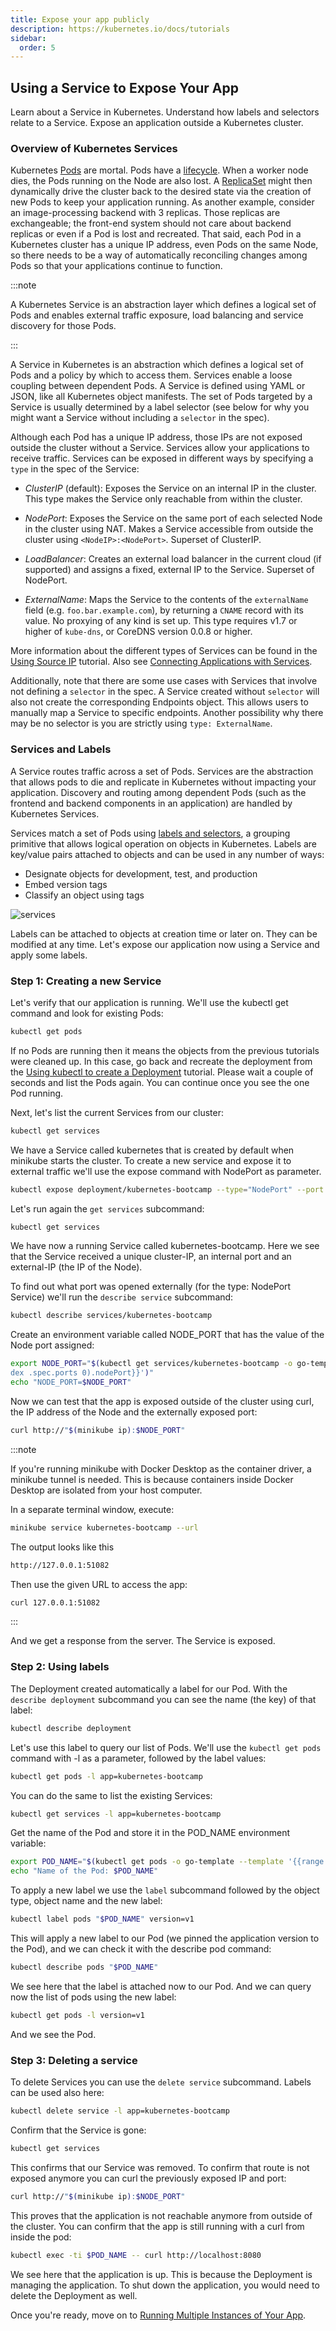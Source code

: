 ```yaml
---
title: Expose your app publicly
description: https://kubernetes.io/docs/tutorials
sidebar:
  order: 5
---
```


## Using a Service to Expose Your App

Learn about a Service in Kubernetes. Understand how labels and selectors relate to a Service. Expose an application outside a Kubernetes cluster.

### Overview of Kubernetes Services

Kubernetes [Pods](https://kubernetes.io/docs/concepts/workloads/pods/) are mortal. Pods have a [lifecycle](https://kubernetes.io/docs/concepts/workloads/pods/pod-lifecycle/). When a worker node dies, the Pods running on the Node are also lost. A [ReplicaSet](https://kubernetes.io/docs/concepts/workloads/controllers/replicaset/) might then dynamically drive the cluster back to the desired state via the creation of new Pods to keep your application running. As another example, consider an image-processing backend with 3 replicas. Those replicas are exchangeable; the front-end system should not care about backend replicas or even if a Pod is lost and recreated. That said, each Pod in a Kubernetes cluster has a unique IP address, even Pods on the same Node, so there needs to be a way of automatically reconciling changes among Pods so that your applications continue to function.

:::note

A Kubernetes Service is an abstraction layer which defines a logical set of Pods and enables external traffic exposure, load balancing and service discovery for those Pods.

:::

A Service in Kubernetes is an abstraction which defines a logical set of Pods and a policy by which to access them. Services enable a loose coupling between dependent Pods. A Service is defined using YAML or JSON, like all Kubernetes object manifests. The set of Pods targeted by a Service is usually determined by a label selector (see below for why you might want a Service without including a `selector` in the spec).

Although each Pod has a unique IP address, those IPs are not exposed outside the cluster without a Service. Services allow your applications to receive traffic. Services can be exposed in different ways by specifying a `type` in the spec of the Service:

- *ClusterIP* (default): Exposes the Service on an internal IP in the cluster. This type makes the Service only reachable from within the cluster.
  
- *NodePort*: Exposes the Service on the same port of each selected Node in the cluster using NAT. Makes a Service accessible from outside the cluster using `<NodeIP>:<NodePort>`. Superset of ClusterIP.

- *LoadBalancer*: Creates an external load balancer in the current cloud (if supported) and assigns a fixed, external IP to the Service. Superset of NodePort.

- *ExternalName*: Maps the Service to the contents of the `externalName` field (e.g. `foo.bar.example.com`), by returning a `CNAME` record with its value. No proxying of any kind is set up. This type requires v1.7 or higher of `kube-dns`, or CoreDNS version 0.0.8 or higher.

More information about the different types of Services can be found in the [Using Source IP](https://kubernetes.io/docs/tutorials/services/source-ip/) tutorial. Also see [Connecting Applications with Services](https://kubernetes.io/docs/tutorials/services/connect-applications-service/).

Additionally, note that there are some use cases with Services that involve not defining a `selector` in the spec. A Service created without `selector` will also not create the corresponding Endpoints object. This allows users to manually map a Service to specific endpoints. Another possibility why there may be no selector is you are strictly using `type: ExternalName`.

### Services and Labels

A Service routes traffic across a set of Pods. Services are the abstraction that allows pods to die and replicate in Kubernetes without impacting your application. Discovery and routing among dependent Pods (such as the frontend and backend components in an application) are handled by Kubernetes Services.

Services match a set of Pods using [labels and selectors](https://kubernetes.io/docs/concepts/overview/working-with-objects/labels), a grouping primitive that allows logical operation on objects in Kubernetes. Labels are key/value pairs attached to objects and can be used in any number of ways:

- Designate objects for development, test, and production
- Embed version tags
- Classify an object using tags

![services](/img/k8s/services.png)

Labels can be attached to objects at creation time or later on. They can be modified at any time. Let's expose our application now using a Service and apply some labels.

### Step 1: Creating a new Service

Let's verify that our application is running. We'll use the kubectl get command and look for existing Pods:

```sh
kubectl get pods
```

If no Pods are running then it means the objects from the previous tutorials were cleaned up. In this case, go back and recreate the deployment from the [Using kubectl to create a Deployment](https://kubernetes.io/docs/tutorials/kubernetes-basics/deploy-app/deploy-intro#deploy-an-app) tutorial. Please wait a couple of seconds and list the Pods again. You can continue once you see the one Pod running.

Next, let's list the current Services from our cluster:

```sh
kubectl get services
```

We have a Service called kubernetes that is created by default when minikube starts the cluster. To create a new service and expose it to external traffic we'll use the expose command with NodePort as parameter.

```sh
kubectl expose deployment/kubernetes-bootcamp --type="NodePort" --port 8080
```

Let's run again the `get services` subcommand:

```sh
kubectl get services
```

We have now a running Service called kubernetes-bootcamp. Here we see that the Service received a unique cluster-IP, an internal port and an external-IP (the IP of the Node).

To find out what port was opened externally (for the type: NodePort Service) we'll run the `describe service` subcommand:

```sh
kubectl describe services/kubernetes-bootcamp
```

Create an environment variable called NODE_PORT that has the value of the Node port assigned:

```sh
export NODE_PORT="$(kubectl get services/kubernetes-bootcamp -o go-template='{{(in
dex .spec.ports 0).nodePort}}')"
echo "NODE_PORT=$NODE_PORT"
```

Now we can test that the app is exposed outside of the cluster using curl, the IP address of the Node and the externally exposed port:

```sh
curl http://"$(minikube ip):$NODE_PORT"
```

:::note

If you're running minikube with Docker Desktop as the container driver, a minikube tunnel is needed. This is because containers inside Docker Desktop are isolated from your host computer.

In a separate terminal window, execute:

```sh
minikube service kubernetes-bootcamp --url
```

The output looks like this

```sh
http://127.0.0.1:51082
```

Then use the given URL to access the app:

```sh
curl 127.0.0.1:51082
```

:::

And we get a response from the server. The Service is exposed.

### Step 2: Using labels

The Deployment created automatically a label for our Pod. With the `describe deployment` subcommand you can see the name (the key) of that label:

```sh
kubectl describe deployment
```

Let's use this label to query our list of Pods. We'll use the `kubectl get pods` command with -l as a parameter, followed by the label values:

```sh
kubectl get pods -l app=kubernetes-bootcamp
```

You can do the same to list the existing Services:

```sh
kubectl get services -l app=kubernetes-bootcamp
```

Get the name of the Pod and store it in the POD_NAME environment variable:

```sh
export POD_NAME="$(kubectl get pods -o go-template --template '{{range .items}}{{.metadata.name}}{{"\n"}}{{end}}')"
echo "Name of the Pod: $POD_NAME"
```

To apply a new label we use the `label` subcommand followed by the object type, object name and the new label:

```sh
kubectl label pods "$POD_NAME" version=v1
```

This will apply a new label to our Pod (we pinned the application version to the Pod), and we can check it with the describe pod command:

```sh
kubectl describe pods "$POD_NAME"
```

We see here that the label is attached now to our Pod. And we can query now the list of pods using the new label:

```sh
kubectl get pods -l version=v1
```

And we see the Pod.

### Step 3: Deleting a service

To delete Services you can use the `delete service` subcommand. Labels can be used also here:

```sh
kubectl delete service -l app=kubernetes-bootcamp
```

Confirm that the Service is gone:

```sh
kubectl get services
```

This confirms that our Service was removed. To confirm that route is not exposed anymore you can curl the previously exposed IP and port:

```sh
curl http://"$(minikube ip):$NODE_PORT"
```

This proves that the application is not reachable anymore from outside of the cluster. You can confirm that the app is still running with a curl from inside the pod:

```sh
kubectl exec -ti $POD_NAME -- curl http://localhost:8080
```

We see here that the application is up. This is because the Deployment is managing the application. To shut down the application, you would need to delete the Deployment as well.

Once you're ready, move on to [Running Multiple Instances of Your App](/kubernetes/basics/scale-up-your-app).
